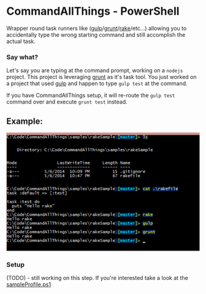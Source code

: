 CommandAllThings - PowerShell
================

Wrapper round task runners like ([gulp](http://gulpjs.com/)/[grunt](gruntjs.com)/[rake](http://rake.rubyforge.org/)/etc...) allowing you to accidentally type the wrong starting command and still accomplish the actual task.

### Say what?

Let's say you are typing at the command prompt, working on a `nodejs` project. This project is leveraging [grunt](gruntjs.com) as it's task tool. You just worked on a project that used [gulp](http://gulpjs.com/) and happen to type `gulp test` at the command.

If you have CommandAllThings setup, it will re-route the `gulp test` command over and execute `grunt test` instead.

## Example:

![sample rake task](../assets/SampleRakeCommand.png)

### Setup

(TODO) - still working on this step. If you're interested take a look at the [sampleProfile.ps1](sampleProfile.ps1)
